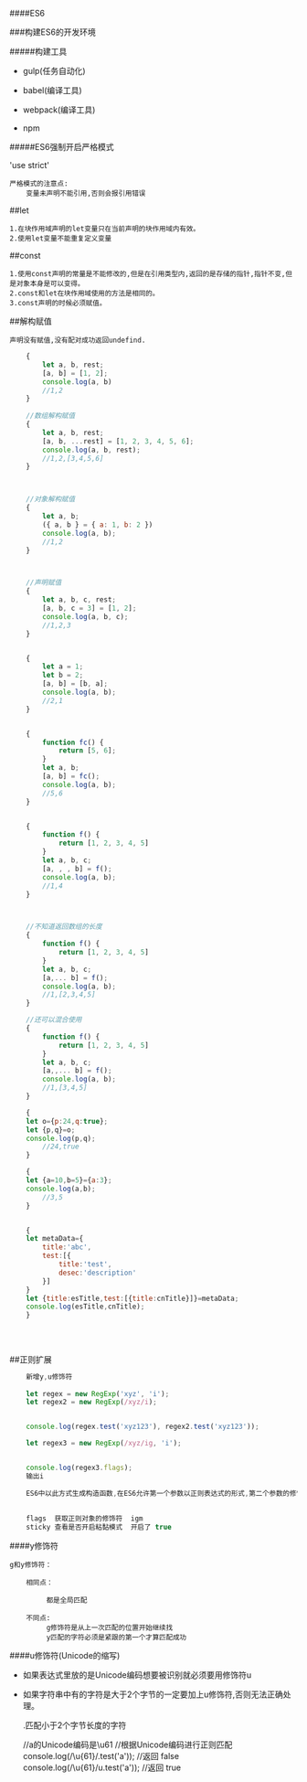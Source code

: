 ####ES6

###构建ES6的开发环境


#####构建工具

+ gulp(任务自动化)
- babel(编译工具)
* webpack(编译工具)
- npm





#####ES6强制开启严格模式

'use strict'

    严格模式的注意点:
        变量未声明不能引用,否则会报引用错误



##let 

    1.在块作用域声明的let变量只在当前声明的块作用域内有效。
    2.使用let变量不能重复定义变量
    
    
##const

    1.使用const声明的常量是不能修改的,但是在引用类型内,返回的是存储的指针,指针不变,但是对象本身是可以变得。
    2.const和let在块作用域使用的方法是相同的。
    3.const声明的时候必须赋值。



##解构赋值
   
    声明没有赋值,没有配对成功返回undefind.
    
    
```js
    {
        let a, b, rest;
        [a, b] = [1, 2];
        console.log(a, b)
        //1,2
    }
    
    //数组解构赋值
    {
        let a, b, rest;
        [a, b, ...rest] = [1, 2, 3, 4, 5, 6];
        console.log(a, b, rest);
        //1,2,[3,4,5,6]
    }



    //对象解构赋值
    {
        let a, b;
        ({ a, b } = { a: 1, b: 2 })
        console.log(a, b);
        //1,2
    }



    //声明赋值
    {
        let a, b, c, rest;
        [a, b, c = 3] = [1, 2];
        console.log(a, b, c);
        //1,2,3
    }


    {
        let a = 1;
        let b = 2;
        [a, b] = [b, a];
        console.log(a, b);
        //2,1
    }


    {
        function fc() {
            return [5, 6];
        }
        let a, b;
        [a, b] = fc();
        console.log(a, b);
        //5,6
    }


    {
        function f() {
            return [1, 2, 3, 4, 5]
        }
        let a, b, c;
        [a, , , b] = f();
        console.log(a, b);
        //1,4
    }



    //不知道返回数组的长度
    {
        function f() {
            return [1, 2, 3, 4, 5]
        }
        let a, b, c;
        [a,... b] = f();
        console.log(a, b);
        //1,[2,3,4,5]
    }

    //还可以混合使用
    {
        function f() {
            return [1, 2, 3, 4, 5]
        }
        let a, b, c;
        [a,,... b] = f();
        console.log(a, b);
        //1,[3,4,5]
    }

    {
	let o={p:24,q:true};
	let {p,q}=o;
	console.log(p,q);
        //24,true
    }

    {
	let {a=10,b=5}={a:3};
	console.log(a,b);
        //3,5
    }


    {
	let metaData={
		title:'abc',
		test:[{
			title:'test',
			desec:'description'
		}]
	}
	let {title:esTitle,test:[{title:cnTitle}]}=metaData;
	console.log(esTitle,cnTitle);
    }
    
    
    
```


##正则扩展
```js
    新增y,u修饰符
    
    let regex = new RegExp('xyz', 'i');
    let regex2 = new RegExp(/xyz/i);


    console.log(regex.test('xyz123'), regex2.test('xyz123'));

    let regex3 = new RegExp(/xyz/ig, 'i');


    console.log(regex3.flags);
    输出i
    
    ES6中以此方式生成构造函数,在ES6允许第一个参数以正则表达式的形式,第二个参数的修饰符会覆盖第一个参数表达式的修饰符
    
    
    flags  获取正则对象的修饰符  igm
    sticky 查看是否开启粘黏模式  开启了 true
   ``` 
    
####y修饰符

    g和y修饰符：
    
        相同点：
        
             都是全局匹配
             
        不同点:
             g修饰符是从上一次匹配的位置开始继续找
             y匹配的字符必须是紧跟的第一个才算匹配成功
             
####u修饰符(Unicode的缩写)

* 如果表达式里放的是Unicode编码想要被识别就必须要用修饰符u

* 如果字符串中有的字符是大于2个字节的一定要加上u修饰符,否则无法正确处理。
    
    
    .匹配小于2个字节长度的字符
    
     //a的Unicode编码是\u61
    //根据Unicode编码进行正则匹配
    console.log(/\u{61}/.test('a')); //返回 false
    console.log(/\u{61}/u.test('a')); //返回 true
    


    